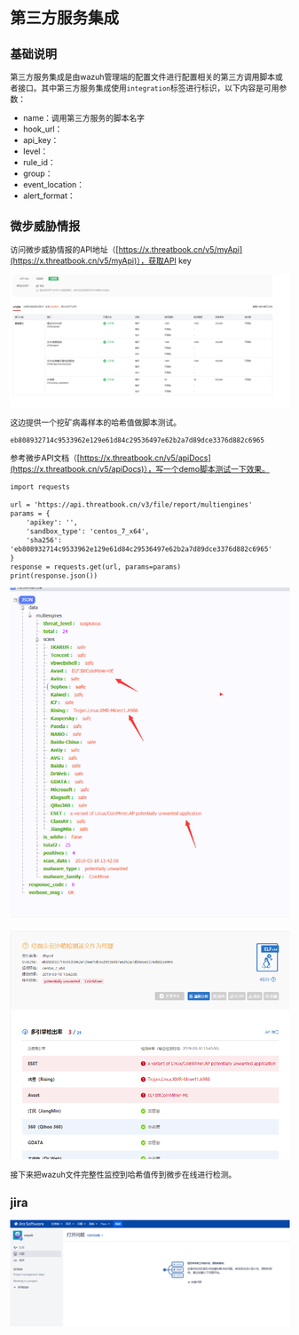 # 第三方服务集成

## 基础说明

第三方服务集成是由wazuh管理端的配置文件进行配置相关的第三方调用脚本或者接口。其中第三方服务集成使用`integration`标签进行标识，以下内容是可用参数：

* name：调用第三方服务的脚本名字
* hook\_url：
* api\_key：
* level：
* rule\_id：
* group：
* event\_location：
* alert\_format：





## 微步威胁情报

访问微步威胁情报的API地址（[https://x.threatbook.cn/v5/myApi](https://x.threatbook.cn/v5/myApi)），获取API key

![](../.gitbook/assets/image%20%28216%29.png)

这边提供一个挖矿病毒样本的哈希值做脚本测试。

```text
eb808932714c9533962e129e61d84c29536497e62b2a7d89dce3376d882c6965
```

参考微步API文档（[https://x.threatbook.cn/v5/apiDocs](https://x.threatbook.cn/v5/apiDocs)），写一个demo脚本测试一下效果。

```text
import requests

url = 'https://api.threatbook.cn/v3/file/report/multiengines'
params = {
    'apikey': '',
    'sandbox_type': 'centos_7_x64',
    'sha256': 'eb808932714c9533962e129e61d84c29536497e62b2a7d89dce3376d882c6965'
}
response = requests.get(url, params=params)
print(response.json())
```

![](../.gitbook/assets/image%20%28220%29.png)

![](../.gitbook/assets/image%20%28218%29.png)

接下来把wazuh文件完整性监控到哈希值传到微步在线进行检测。









## jira

![](../.gitbook/assets/image%20%28211%29.png)





